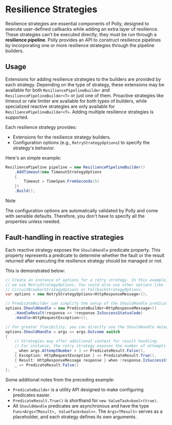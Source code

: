 # Resilience Strategies

Resilience strategies are essential components of Polly, designed to execute user-defined callbacks while adding an extra layer of resilience. These strategies can't be executed directly; they must be run through a **resilience pipeline**. Polly provides an API to construct resilience pipelines by incorporating one or more resilience strategies through the pipeline builders.

## Usage

Extensions for adding resilience strategies to the builders are provided by each strategy. Depending on the type of strategy, these extensions may be available for both `ResiliencePipelineBuilder` and `ResiliencePipelineBuilder<T>` or just one of them. Proactive strategies like timeout or rate limiter are available for both types of builders, while specialized reactive strategies are only available for `ResiliencePipelineBuilder<T>`. Adding multiple resilience strategies is supported.

Each resilience strategy provides:

- Extensions for the resilience strategy builders.
- Configuration options (e.g., `RetryStrategyOptions`) to specify the strategy's behavior.

Here's an simple example:

<!-- snippet: resilience-strategy-sample -->
```cs
ResiliencePipeline pipeline = new ResiliencePipelineBuilder()
    .AddTimeout(new TimeoutStrategyOptions
    {
        Timeout = TimeSpan.FromSeconds(5)
    })
    .Build();
```
<!-- endSnippet -->

> [!NOTE]
> The configuration options are automatically validated by Polly and come with sensible defaults. Therefore, you don't have to specify all the properties unless needed.

## Fault-handling in reactive strategies

Each reactive strategy exposes the `ShouldHandle` predicate property. This property represents a predicate to determine whether the fault or the result returned after executing the resilience strategy should be managed or not.

This is demonstrated below:

<!-- snippet: should-handle -->
```cs
// Create an instance of options for a retry strategy. In this example,
// we use RetryStrategyOptions. You could also use other options like
// CircuitBreakerStrategyOptions or FallbackStrategyOptions.
var options = new RetryStrategyOptions<HttpResponseMessage>();

// PredicateBuilder can simplify the setup of the ShouldHandle predicate.
options.ShouldHandle = new PredicateBuilder<HttpResponseMessage>()
    .HandleResult(response => !response.IsSuccessStatusCode)
    .Handle<HttpRequestException>();

// For greater flexibility, you can directly use the ShouldHandle delegate with switch expressions.
options.ShouldHandle = args => args.Outcome switch
{
    // Strategies may offer additional context for result handling.
    // For instance, the retry strategy exposes the number of attempts made.
    _ when args.AttemptNumber > 3 => PredicateResult.False(),
    { Exception: HttpRequestException } => PredicateResult.True(),
    { Result: HttpResponseMessage response } when !response.IsSuccessStatusCode => PredicateResult.True(),
    _ => PredicateResult.False()
};
```
<!-- endSnippet -->

Some additional notes from the preceding example:

- `PredicateBuilder` is a utility API designed to make configuring predicates easier.
- `PredicateResult.True()` is shorthand for `new ValueTask<bool>(true)`.
- All `ShouldHandle` predicates are asynchronous and have the type `Func<Args<TResult>, ValueTask<bool>>`. The `Args<TResult>` serves as a placeholder, and each strategy defines its own arguments.
